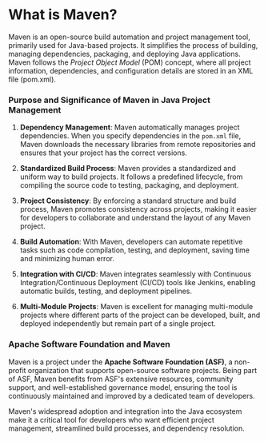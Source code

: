 # What is Maven?
Maven is an open-source build automation and project management tool, primarily used for Java-based projects. It simplifies the process of building, managing dependencies, packaging, and deploying Java applications. Maven follows the *Project Object Model* (POM) concept, where all project information, dependencies, and configuration details are stored in an XML file (pom.xml).

### Purpose and Significance of Maven in Java Project Management
1. **Dependency Management**: Maven automatically manages project dependencies. When you specify dependencies in the `pom.xml` file, Maven downloads the necessary libraries from remote repositories and ensures that your project has the correct versions.
   
2. **Standardized Build Process**: Maven provides a standardized and uniform way to build projects. It follows a predefined lifecycle, from compiling the source code to testing, packaging, and deployment.

3. **Project Consistency**: By enforcing a standard structure and build process, Maven promotes consistency across projects, making it easier for developers to collaborate and understand the layout of any Maven project.

4. **Build Automation**: With Maven, developers can automate repetitive tasks such as code compilation, testing, and deployment, saving time and minimizing human error.

5. **Integration with CI/CD**: Maven integrates seamlessly with Continuous Integration/Continuous Deployment (CI/CD) tools like Jenkins, enabling automatic builds, testing, and deployment pipelines.

6. **Multi-Module Projects**: Maven is excellent for managing multi-module projects where different parts of the project can be developed, built, and deployed independently but remain part of a single project.

### Apache Software Foundation and Maven
Maven is a project under the **Apache Software Foundation (ASF)**, a non-profit organization that supports open-source software projects. Being part of ASF, Maven benefits from ASF's extensive resources, community support, and well-established governance model, ensuring the tool is continuously maintained and improved by a dedicated team of developers.

Maven's widespread adoption and integration into the Java ecosystem make it a critical tool for developers who want efficient project management, streamlined build processes, and dependency resolution.